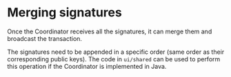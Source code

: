 # Merging signatures

Once the Coordinator receives all the signatures, it can merge them and broadcast the transaction.

The signatures need to be appended in a specific order (same order as their corresponding public keys). The code in
`ui/shared` can be used to perform this operation if the Coordinator is implemented in Java.
